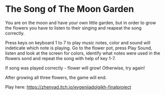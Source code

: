 # The Song of The Moon Garden
You are on the moon and have your own little garden, but in order to grow the flowers you have to listen to their singing and reapeat the song correctly.

Press keys on keyboard 1 to 7 to play music notes, color and sound will indeticate which note is playing.
Go to the flower pot, press Play Sound, listen and look at the screen for colors, identify what notes were used in the flowers sond and repeat the song with help of key 1-7.

If song was played correctly - flower will grow! Otherwise, try again!

After growing all three flowers, the game will end.

Play here: https://zhenyad.itch.io/evgeniiadolgikh-finalproject
 
